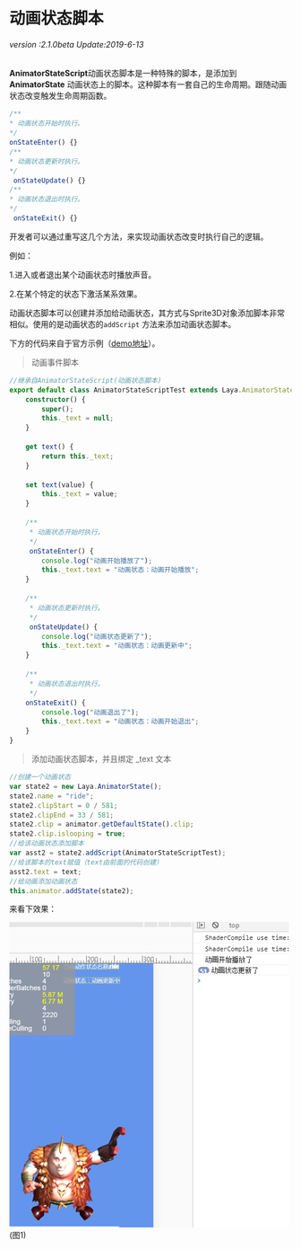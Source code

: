 # 动画状态脚本

###### *version :2.1.0beta   Update:2019-6-13*

​	**AnimatorStateScript**动画状态脚本是一种特殊的脚本，是添加到 **AnimatorState** 动画状态上的脚本。这种脚本有一套自己的生命周期。跟随动画状态改变触发生命周期函数。

```typescript
/**
* 动画状态开始时执行。
*/
onStateEnter() {}
/**
* 动画状态更新时执行。
*/
 onStateUpdate() {}
/**
* 动画状态退出时执行。
*/
 onStateExit() {}
```

开发者可以通过重写这几个方法，来实现动画状态改变时执行自己的逻辑。

例如：

1.进入或者退出某个动画状态时播放声音。

2.在某个特定的状态下激活某系效果。

动画状态脚本可以创建并添加给动画状态，其方式与Sprite3D对象添加脚本非常相似。使用的是动画状态的`addScript` 方法来添加动画状态脚本。

下方的代码来自于官方示例（[demo地址](https://layaair.ldc.layabox.com/demo2/?language=ch&category=3d&group=Animation3D&name=AnimatorStateScriptDemo)）。

> 动画事件脚本

```typescript
//继承自AnimatorStateScript(动画状态脚本)
export default class AnimatorStateScriptTest extends Laya.AnimatorStateScript {
    constructor() {
        super();
        this._text = null;
    }
    
	get text() {
		return this._text;
	}
    
	set text(value) {
		this._text = value;
	}
    
	/**
	 * 动画状态开始时执行。
	 */
	 onStateEnter() {
		console.log("动画开始播放了");
		this._text.text = "动画状态：动画开始播放";
	}
	
	/**
	 * 动画状态更新时执行。
	 */
	 onStateUpdate() {
		console.log("动画状态更新了");
		this._text.text = "动画状态：动画更新中";
	}
	
	/**
	 * 动画状态退出时执行。
	 */
	onStateExit() {
		console.log("动画退出了");
		this._text.text = "动画状态：动画开始退出";
	}
}
```

> 添加动画状态脚本，并且绑定 _text 文本

```typescript
//创建一个动画状态
var state2 = new Laya.AnimatorState();
state2.name = "ride";
state2.clipStart = 0 / 581;
state2.clipEnd = 33 / 581;
state2.clip = animator.getDefaultState().clip;
state2.clip.islooping = true;
//给该动画状态添加脚本
var asst2 = state2.addScript(AnimatorStateScriptTest);
//给该脚本的text赋值（text由前面的代码创建）
asst2.text = text;
//给动画添加动画状态
this.animator.addState(state2);
```

来看下效果：

![](img/1.png)<br>(图1)